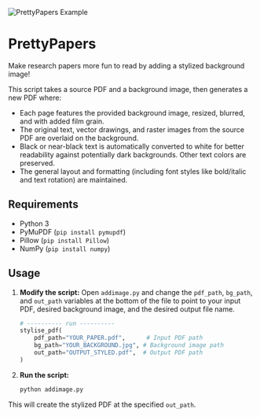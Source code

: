 ![PrettyPapers Example](./Readmeimage.png)
# PrettyPapers

Make research papers more fun to read by adding a stylized background image!

This script takes a source PDF and a background image, then generates a new PDF where:

*   Each page features the provided background image, resized, blurred, and with added film grain.
*   The original text, vector drawings, and raster images from the source PDF are overlaid on the background.
*   Black or near-black text is automatically converted to white for better readability against potentially dark backgrounds. Other text colors are preserved.
*   The general layout and formatting (including font styles like bold/italic and text rotation) are maintained.

## Requirements

*   Python 3
*   PyMuPDF (`pip install pymupdf`)
*   Pillow (`pip install Pillow`)
*   NumPy (`pip install numpy`)

## Usage

1.  **Modify the script:** Open `addimage.py` and change the `pdf_path`, `bg_path`, and `out_path` variables at the bottom of the file to point to your input PDF, desired background image, and the desired output file name.

    ```python
    # ---------- run ----------
    stylise_pdf(
        pdf_path="YOUR_PAPER.pdf",      # Input PDF path
        bg_path="YOUR_BACKGROUND.jpg", # Background image path
        out_path="OUTPUT_STYLED.pdf",  # Output PDF path
    )
    ```

2.  **Run the script:**

    ```bash
    python addimage.py
    ```

This will create the stylized PDF at the specified `out_path`.
